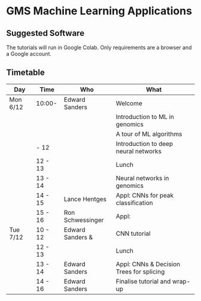 GMS Machine Learning Applications
=================================

Suggested Software
----------------------

The tutorials will run in Google Colab.  Only requirements are a browser and a Google account.


Timetable
---------

| Day      | Time        | Who              | What                                 |
| -------- | ----------- | ---------------- | ------------------------------------ |
| Mon 6/12 | 10:00-      | Edward Sanders   | Welcome                              |
|          |             |                  | Introduction to ML in genomics       |
|          |             |                  | A tour of ML algorithms              |
|          |    - 12     |                  | Introduction to deep neural networks |
|          | 12 - 13     |                  | Lunch                                |
|          | 13 - 14     |                  | Neural networks in genomics          |
|          | 14 - 15     | Lance Hentges    | Appl: CNNs for peak classification   |
|          | 15 - 16     | Ron Schwessinger | Appl:                                |
| Tue 7/12 | 10 - 12     | Edward Sanders & | CNN tutorial                         |
|          | 12 - 13     |                  | Lunch                                |
|          | 13 - 14     | Edward Sanders   | Appl: CNNs & Decision Trees for splicing|
|          | 14 - 16     | Edward  Sanders  | Finalise tutorial and wrap-up        |


